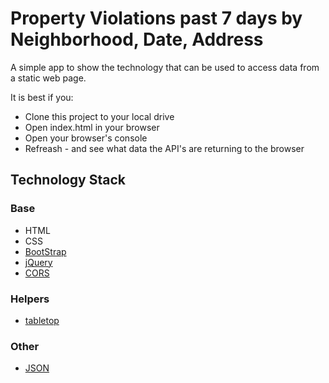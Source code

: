 # Property Violations past 7 days by Neighborhood, Date, Address

A simple app to show the technology that can be used to access data from a static web page.

It is best if you:

* Clone this project to your local drive
* Open index.html in your browser
* Open your browser's console
* Refreash - and see what data the API's are returning to the browser

Technology Stack
----------------

### Base
* HTML
* CSS
* [BootStrap](http://getbootstrap.com/)
* [jQuery](https://jquery.com/)
* [CORS](http://www.nczonline.net/blog/2010/05/25/cross-domain-ajax-with-cross-origin-resource-sharing/)

### Helpers
* [tabletop](https://github.com/jsoma/tabletop)

### Other
* [JSON](http://json.org/)




